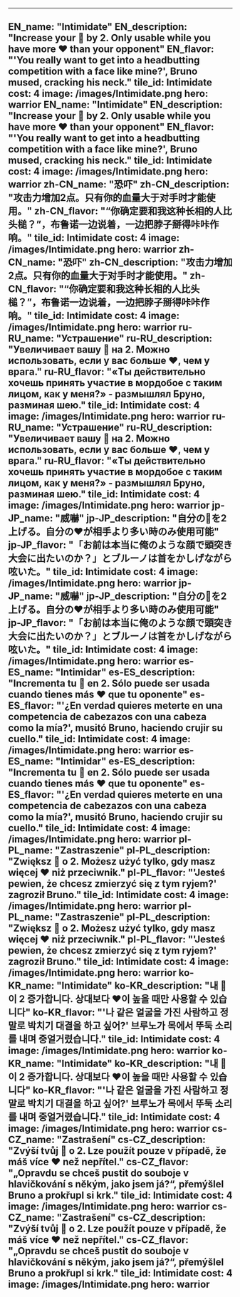 ---

EN_name: "Intimidate"
EN_description: "Increase your 🔸 by 2.  Only usable while you have more ❤️ than your opponent"
EN_flavor: "'You really want to get into a headbutting competition with a face like mine?', Bruno mused, cracking his neck."
tile_id: Intimidate
cost: 4
image: /images/Intimidate.png
hero: warrior
EN_name: "Intimidate"
EN_description: "Increase your 🔸 by 2.  Only usable while you have more ❤️ than your opponent"
EN_flavor: "'You really want to get into a headbutting competition with a face like mine?', Bruno mused, cracking his neck."
tile_id: Intimidate
cost: 4
image: /images/Intimidate.png
hero: warrior
zh-CN_name: "恐吓"
zh-CN_description: "攻击力增加2点。只有你的血量大于对手时才能使用。"
zh-CN_flavor: "“你确定要和我这种长相的人比头槌？”，布鲁诺一边说着，一边把脖子掰得咔咔作响。"
tile_id: Intimidate
cost: 4
image: /images/Intimidate.png
hero: warrior
zh-CN_name: "恐吓"
zh-CN_description: "攻击力增加2点。只有你的血量大于对手时才能使用。"
zh-CN_flavor: "“你确定要和我这种长相的人比头槌？”，布鲁诺一边说着，一边把脖子掰得咔咔作响。"
tile_id: Intimidate
cost: 4
image: /images/Intimidate.png
hero: warrior
ru-RU_name: "Устрашение"
ru-RU_description: "Увеличивает вашу 🔸 на 2. Можно использовать, если у вас больше ❤️, чем у врага."
ru-RU_flavor: "«Ты действительно хочешь принять участие в мордобое с таким лицом, как у меня?» - размышлял Бруно, разминая шею."
tile_id: Intimidate
cost: 4
image: /images/Intimidate.png
hero: warrior
ru-RU_name: "Устрашение"
ru-RU_description: "Увеличивает вашу 🔸 на 2. Можно использовать, если у вас больше ❤️, чем у врага."
ru-RU_flavor: "«Ты действительно хочешь принять участие в мордобое с таким лицом, как у меня?» - размышлял Бруно, разминая шею."
tile_id: Intimidate
cost: 4
image: /images/Intimidate.png
hero: warrior
jp-JP_name: "威嚇"
jp-JP_description: "自分の🔸を2上げる。自分の❤️が相手より多い時のみ使用可能"
jp-JP_flavor: "「お前は本当に俺のような顔で頭突き大会に出たいのか？」とブルーノは首をかしげながら呟いた。"
tile_id: Intimidate
cost: 4
image: /images/Intimidate.png
hero: warrior
jp-JP_name: "威嚇"
jp-JP_description: "自分の🔸を2上げる。自分の❤️が相手より多い時のみ使用可能"
jp-JP_flavor: "「お前は本当に俺のような顔で頭突き大会に出たいのか？」とブルーノは首をかしげながら呟いた。"
tile_id: Intimidate
cost: 4
image: /images/Intimidate.png
hero: warrior
es-ES_name: "Intimidar"
es-ES_description: "Incrementa tu 🔸 en 2. Sólo puede ser usada cuando tienes más ❤️ que tu oponente"
es-ES_flavor: "'¿En verdad quieres meterte en una competencia de cabezazos con una cabeza como la mía?', musitó Bruno, haciendo crujir su cuello."
tile_id: Intimidate
cost: 4
image: /images/Intimidate.png
hero: warrior
es-ES_name: "Intimidar"
es-ES_description: "Incrementa tu 🔸 en 2. Sólo puede ser usada cuando tienes más ❤️ que tu oponente"
es-ES_flavor: "'¿En verdad quieres meterte en una competencia de cabezazos con una cabeza como la mía?', musitó Bruno, haciendo crujir su cuello."
tile_id: Intimidate
cost: 4
image: /images/Intimidate.png
hero: warrior
pl-PL_name: "Zastraszenie"
pl-PL_description: "Zwiększ 🔸 o 2. Możesz użyć tylko, gdy masz więcej ❤️ niż przeciwnik."
pl-PL_flavor: "'Jesteś pewien, że chcesz zmierzyć się z tym ryjem?' zagroził Bruno."
tile_id: Intimidate
cost: 4
image: /images/Intimidate.png
hero: warrior
pl-PL_name: "Zastraszenie"
pl-PL_description: "Zwiększ 🔸 o 2. Możesz użyć tylko, gdy masz więcej ❤️ niż przeciwnik."
pl-PL_flavor: "'Jesteś pewien, że chcesz zmierzyć się z tym ryjem?' zagroził Bruno."
tile_id: Intimidate
cost: 4
image: /images/Intimidate.png
hero: warrior
ko-KR_name: "Intimidate"
ko-KR_description: "내 🔸이 2 증가합니다. 상대보다 ❤️이 높을 때만 사용할 수 있습니다"
ko-KR_flavor: "'나 같은 얼굴을 가진 사람하고 정말로 박치기 대결을 하고 싶어?' 브루노가 목에서 뚜둑 소리를 내며 중얼거렸습니다."
tile_id: Intimidate
cost: 4
image: /images/Intimidate.png
hero: warrior
ko-KR_name: "Intimidate"
ko-KR_description: "내 🔸이 2 증가합니다. 상대보다 ❤️이 높을 때만 사용할 수 있습니다"
ko-KR_flavor: "'나 같은 얼굴을 가진 사람하고 정말로 박치기 대결을 하고 싶어?' 브루노가 목에서 뚜둑 소리를 내며 중얼거렸습니다."
tile_id: Intimidate
cost: 4
image: /images/Intimidate.png
hero: warrior
cs-CZ_name: "Zastrašení"
cs-CZ_description: "Zvýší tvůj 🔸 o 2. Lze použít pouze v případě, že máš více ❤️ než nepřítel."
cs-CZ_flavor: "„Opravdu se chceš pustit do souboje v hlavičkování s někým, jako jsem já?“, přemýšlel Bruno a prokřupl si krk."
tile_id: Intimidate
cost: 4
image: /images/Intimidate.png
hero: warrior
cs-CZ_name: "Zastrašení"
cs-CZ_description: "Zvýší tvůj 🔸 o 2. Lze použít pouze v případě, že máš více ❤️ než nepřítel."
cs-CZ_flavor: "„Opravdu se chceš pustit do souboje v hlavičkování s někým, jako jsem já?“, přemýšlel Bruno a prokřupl si krk."
tile_id: Intimidate
cost: 4
image: /images/Intimidate.png
hero: warrior
---